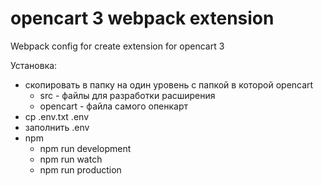 # opencart 3 webpack extension
Webpack config for create extension for opencart 3

Установка:
- скопировать в папку на один уровень с папкой в которой opencart
    * src - файлы для разработки расширения
    * opencart - файла самого опенкарт
- cp .env.txt .env
- заполнить .env
- npm
    * npm run development
    * npm run watch
    * npm run production
